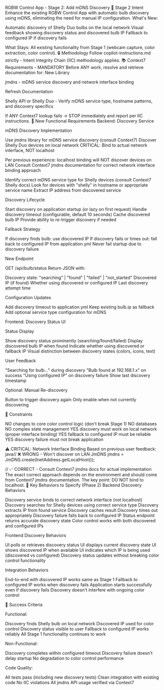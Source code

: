 RGBW Control App - Stage 2: Add mDNS Discovery
🎯 Stage 2 Intent
Enhance the existing RGBW Control App with automatic bulb discovery using mDNS, eliminating the need for manual IP configuration.
What's New:

Automatic discovery of Shelly Duo bulbs on the local network
Visual feedback showing discovery status and discovered bulb IP
Fallback to configured IP if discovery fails

What Stays: All existing functionality from Stage 1 (webcam capture, color extraction, color control).
🔒 Methodology
Follow copilot-instructions.md strictly - Intent Integrity Chain (IIC) methodology applies.
📚 Context7 Requirements - MANDATORY
Before ANY work, resolve and retrieve documentation for:
New Library

jmdns - mDNS service discovery and network interface binding

Refresh Documentation

Shelly API or Shelly Duo - Verify mDNS service type, hostname patterns, and discovery specifics

If ANY Context7 lookup fails → STOP immediately and report per IIC instructions.
🎨 New Functional Requirements
Backend: Discovery Service

mDNS Discovery Implementation

Use jmdns library for mDNS service discovery (consult Context7)
Discover Shelly Duo devices on local network
CRITICAL: Bind to actual network interface, NOT localhost

Per previous experience: localhost binding will NOT discover devices on LAN
Consult Context7 jmdns documentation for correct network interface binding approach


Identify correct mDNS service type for Shelly devices (consult Context7 Shelly docs)
Look for devices with "shelly" in hostname or appropriate service name
Extract IP address from discovered service


Discovery Lifecycle

Start discovery on application startup (or lazy on first request)
Handle discovery timeout (configurable, default 10 seconds)
Cache discovered bulb IP
Provide ability to re-trigger discovery if needed


Fallback Strategy

If discovery finds bulb: use discovered IP
If discovery fails or times out: fall back to configured IP from application.yml
Never fail startup due to discovery failure


New Endpoint

GET /api/bulb/status
Return JSON with:

Discovery state: "searching" | "found" | "failed" | "not_started"
Discovered IP (if found)
Whether using discovered or configured IP
Last discovery attempt time




Configuration Updates

Add discovery timeout to application.yml
Keep existing bulb.ip as fallback
Add optional service type configuration for mDNS



Frontend: Discovery Status UI

Status Display

Show discovery status prominently (searching/found/failed)
Display discovered bulb IP when found
Indicate whether using discovered or fallback IP
Visual distinction between discovery states (colors, icons, text)


User Feedback

"Searching for bulb..." during discovery
"Bulb found at 192.168.1.x" on success
"Using configured IP" on discovery failure
Show last discovery timestamp


Optional: Manual Re-discovery

Button to trigger discovery again
Only enable when not currently discovering



🚫 Constraints

NO changes to core color control logic (don't break Stage 1)
NO databases
NO complex state management
YES discovery must work on local network (proper interface binding)
YES fallback to configured IP must be reliable
YES discovery failure must not break application

⚠️ CRITICAL: Network Interface Binding
Based on previous user feedback:
java// ❌ WRONG - Won't discover on LAN
JmDNS jmdns = JmDNS.create(InetAddress.getLocalHost());

// ✅ CORRECT - Consult Context7 jmdns docs for actual implementation
The exact correct approach depends on the environment and should come from Context7 jmdns documentation. The key point: DO NOT bind to localhost.
🧪 Key Behaviors to Specify (Phase 2)
Backend Discovery Behaviors

Discovery service binds to correct network interface (not localhost)
Discovery searches for Shelly devices using correct service type
Discovery extracts IP from found service
Discovery caches result
Discovery times out appropriately
Discovery failure falls back to configured IP
Status endpoint returns accurate discovery state
Color control works with both discovered and configured IPs

Frontend Discovery Behaviors

UI polls or retrieves discovery status
UI displays current discovery state
UI shows discovered IP when available
UI indicates which IP is being used (discovered vs configured)
Discovery status updates without breaking color control functionality

Integration Behaviors

End-to-end with discovered IP works same as Stage 1
Fallback to configured IP works when discovery fails
Application starts successfully even if discovery fails
Discovery doesn't interfere with ongoing color control

🎯 Success Criteria

Functional:

Discovery finds Shelly bulb on local network
Discovered IP used for color control
Discovery status visible to user
Fallback to configured IP works reliably
All Stage 1 functionality continues to work


Non-Functional:

Discovery completes within configured timeout
Discovery failure doesn't delay startup
No degradation to color control performance


Code Quality:

All tests pass (including new discovery tests)
Clean integration with existing code
No IIC violations
All jmdns API usage verified via Context7